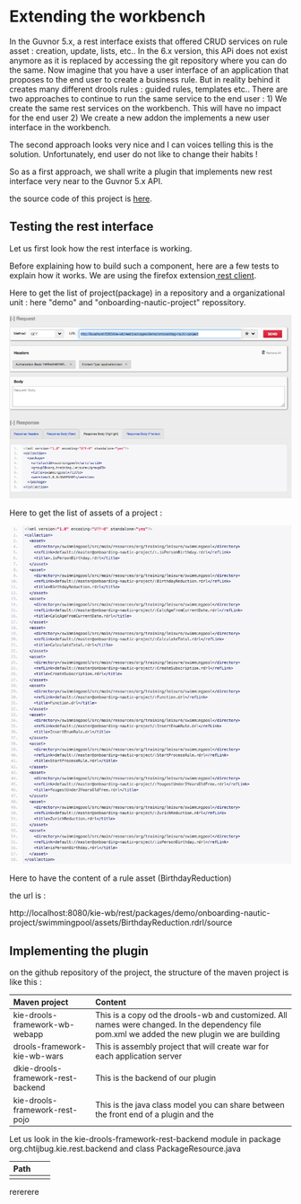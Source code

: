 # Extending the workbench

In the Guvnor 5.x, a rest interface exists that offered CRUD services on rule asset : creation, update, lists, etc..
In the 6.x version, this APi does not exist anymore  as it is replaced by accessing the git repository where you can do the same.
Now imagine that you have a user interface of an application that proposes to the end user to create a business rule. But in reality behind it creates many different drools rules : guided rules, templates etc.. 
There are two approaches to continue to run the same service to the end user : 
1\) We create the same rest services on the workbench. This will have no impact for the end user
2\) We create a new addon the implements a new user interface in the workbench.

The second approach looks very nice and I can voices telling this is the solution.
Unfortunately, end user do not like to change their habits !

So as a first approach, we shall write a plugin that implements new rest interface very near to the Guvnor 5.x API.

the source code of this project is [here](https://github.com/chtiJBUG/drools-onboarding/tree/master/drools-framework-kie-wb-parent).

## Testing the rest interface

Let us first look how the rest interface is working.

Before explaining how to build such a component, here are a few tests to explain how it works. We are using the firefox extension[ rest client](https://addons.mozilla.org/en-US/firefox/addon/restclient/).

Here to get the list of project\(package\) in a repository and a organizational unit : here "demo" and "onboarding-nautic-project" repossitory.

![](/assets/action02.png)

Here to get the list of assets of a project :

![](/assets/action03.png)

Here to have the content of a rule asset \(BirthdayReduction\)

the url is :

http:\/\/localhost:8080\/kie-wb\/rest\/packages\/demo\/onboarding-nautic-project\/swimmingpool\/assets\/BirthdayReduction.rdrl\/source

## Implementing the plugin

on the github repository of the project, the structure of the maven project is like this :

| Maven project | Content |
| :--- | :--- |
| kie-drools-framework-wb-webapp | This is a copy od the drools-wb and customized. All names were changed. In the dependency file pom.xml we added the new plugin we are building |
| drools-framework-kie-wb-wars | This is assembly project that will create war for each application server |
| dkie-drools-framework-rest-backend | This is the backend of our plugin |
| kie-drools-framework-rest-pojo | This is the java class model you can share between the front end of a plugin and the |

Let us look in the kie-drools-framework-rest-backend module in package org.chtijbug.kie.rest.backend and class PackageResource.java

| Path |  |  |
| :--- | :--- | :--- |
|  |  |  |

rererere

